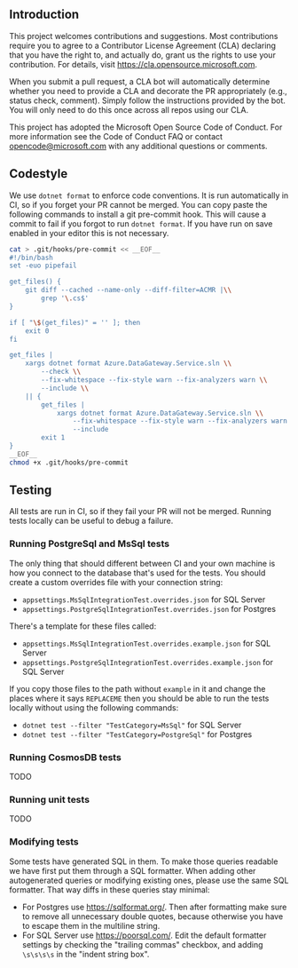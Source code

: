 ## Introduction

This project welcomes contributions and suggestions. Most contributions require you to agree to a Contributor License Agreement (CLA) declaring that you have the right to, and actually do, grant us the rights to use your contribution. For details, visit https://cla.opensource.microsoft.com.

When you submit a pull request, a CLA bot will automatically determine whether you need to provide a CLA and decorate the PR appropriately (e.g., status check, comment). Simply follow the instructions provided by the bot. You will only need to do this once across all repos using our CLA.

This project has adopted the Microsoft Open Source Code of Conduct. For more information see the Code of Conduct FAQ or contact opencode@microsoft.com with any additional questions or comments.


## Codestyle

We use `dotnet format` to enforce code conventions. It is run automatically
in CI, so if you forget your PR cannot be merged. You can copy paste the
following commands to install a git pre-commit hook. This will cause a commit to
fail if you forgot to run `dotnet format`. If you have run on save enabled in
your editor this is not necessary.

```bash
cat > .git/hooks/pre-commit << __EOF__
#!/bin/bash
set -euo pipefail

get_files() {
    git diff --cached --name-only --diff-filter=ACMR |\\
        grep '\.cs$'
}

if [ "\$(get_files)" = '' ]; then
    exit 0
fi

get_files |
    xargs dotnet format Azure.DataGateway.Service.sln \\
        --check \\
        --fix-whitespace --fix-style warn --fix-analyzers warn \\
        --include \\
    || {
        get_files |
            xargs dotnet format Azure.DataGateway.Service.sln \\
                --fix-whitespace --fix-style warn --fix-analyzers warn \\
                --include
        exit 1
}
__EOF__
chmod +x .git/hooks/pre-commit
```

## Testing

All tests are run in CI, so if they fail your PR will not be merged. Running
tests locally can be useful to debug a failure.

### Running PostgreSql and MsSql tests

The only thing that should different between CI and your own machine is how you
connect to the database that's used for the tests. You should create a custom
overrides file with your connection string:
- `appsettings.MsSqlIntegrationTest.overrides.json` for SQL Server
- `appsettings.PostgreSqlIntegrationTest.overrides.json` for Postgres

There's a template for these files called:
- `appsettings.MsSqlIntegrationTest.overrides.example.json` for SQL Server
- `appsettings.PostgreSqlIntegrationTest.overrides.example.json` for SQL Server

If you copy those files to the path without `example` in it and change the
places where it says `REPLACEME` then you should be able to run the tests
locally without using the following commands:

- `dotnet test --filter "TestCategory=MsSql"` for SQL Server
- `dotnet test --filter "TestCategory=PostgreSql"` for Postgres

### Running CosmosDB tests

TODO

### Running unit tests

TODO


### Modifying tests

Some tests have generated SQL in them. To make those queries readable we have
first put them through a SQL formatter. When adding other autogenerated queries
or modifying existing ones, please use the same SQL formatter. That way diffs in
these queries stay minimal:

- For Postgres use https://sqlformat.org/. Then after formatting make sure to
  remove all unnecessary double quotes, because otherwise you have to escape
  them in the multiline string.
- For SQL Server use https://poorsql.com/. Edit the default formatter settings
  by checking the "trailing commas" checkbox, and adding `\s\s\s\s` in the "indent string box".
